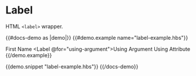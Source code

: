 # Label

HTML `<label>` wrapper.

{{#docs-demo as |demo|}}
  {{#demo.example name="label-example.hbs"}}
    <div class="docs-flex docs-flex-col">
      <Label>First Name</Label>
      <Label @for="using-argument">Using Argument</Label>
      <Label for="using-attribute">Using Attribute</Label>
    </div>
  {{/demo.example}}

  {{demo.snippet "label-example.hbs"}}
{{/docs-demo}}